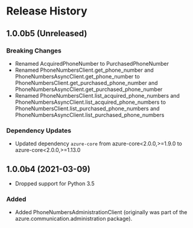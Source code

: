 # Release History

## 1.0.0b5 (Unreleased)

### Breaking Changes
- Renamed AcquiredPhoneNumber to PurchasedPhoneNumber
- Renamed PhoneNumbersClient.get_phone_number and PhoneNumbersAsyncClient.get_phone_number to PhoneNumbersClient.get_purchased_phone_number
and PhoneNumbersAsyncClient.get_purchased_phone_number
- Renamed PhoneNumbersClient.list_acquired_phone_numbers and PhoneNumbersAsyncClient.list_acquired_phone_numbers to PhoneNumbersClient.list_purchased_phone_numbers
and PhoneNumbersAsyncClient.list_purchased_phone_numbers
### Dependency Updates
- Updated dependency `azure-core` from  azure-core<2.0.0,>=1.9.0 to azure-core<2.0.0,>=1.13.0

## 1.0.0b4 (2021-03-09)
- Dropped support for Python 3.5

### Added
- Added PhoneNumbersAdministrationClient (originally was part of the azure.communication.administration package).




<!-- LINKS -->
[read_me]: https://github.com/Azure/azure-sdk-for-python/blob/master/sdk/communication/azure-communication-phonenumbers/README.md
[documentation]: https://docs.microsoft.com/azure/communication-services/quickstarts/access-tokens?pivots=programming-language-python
